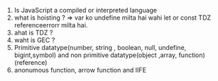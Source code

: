 1. Is JavaScript a compiled or interpreted language
2. what is hoisting ?  => var ko undefine milta hai wahi let or const TDZ referenceerrorr  milta hai.
3. ahat is TDZ ?
4. waht is GEC ?
5. Primitive datatype(number, string , boolean, null, undefine, bigint,symbol) and non primitive datatype(object ,array, function) (reference)
6. anonumous function, arrow function and IIFE 

